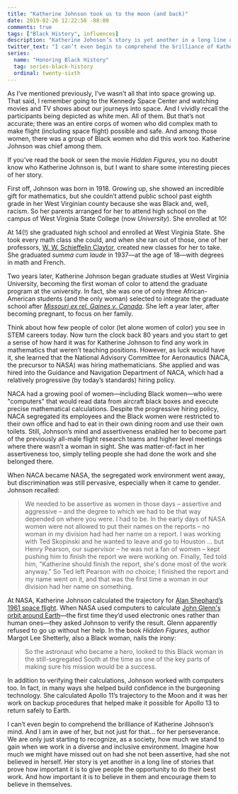 ```yaml
---
title: "Katherine Johnson took us to the moon (and back)"
date: 2019-02-26 12:22:58 -08:00
comments: true
tags: ["Black History", influences]
description: "Katherine Johnson’s story is yet another in a long line of stories that prove how important it is to give people the opportunity to do their best work. And how important it is to believe in them and encourage them to believe in themselves."
twitter_text: "I can’t even begin to comprehend the brilliance of Katherine Johnson’s mind. And I am in awe of her, but not just for that… for her perseverance."
series:
  name: "Honoring Black History"
  tag: series-black-history
  ordinal: twenty-sixth
---
```


As I’ve mentioned previously, I’ve wasn’t all that into space growing up. That said, I remember going to the Kennedy Space Center and watching movies and TV shows about our journeys into space. And I vividly recall the participants being depicted as white men. All of them. But that’s not accurate; there was an entire corps of women who did complex math to make flight (including space flight) possible and safe. And among those women, there was a group of Black women who did this work too. Katherine Johnson was chief among them. 

<!-- more -->

If you’ve read the book or seen the movie <cite>Hidden Figures</cite>, you no doubt know who Katherine Johnson is, but I want to share some interesting pieces of her story.

First off, Johnson was born in 1918. Growing up, she showed an incredible gift for mathematics, but she couldn’t attend public school past eighth grade in her West Virginian county because she was Black and, well, racism. So her parents arranged for her to attend high school on the campus of West Virginia State College (now *University*). She enrolled at 10!

At 14(!) she graduated high school and enrolled at West Virginia State. She took every math class she could, and when she ran out of those, one of her professors, [W. W. Schieffelin Claytor](https://wikipedia.org/wiki/W._W._Schieffelin_Claytor), created new classes for her to take. She graduated <i>summa cum laude</i> in 1937—at the age of 18—with degrees in math and French.

Two years later, Katherine Johnson began graduate studies at West Virginia University, becoming the first woman of color to attend the graduate program at the university. In fact, she was one of only three African-American students (and the only woman) selected to integrate the graduate school after [<cite>Missouri ex rel. Gaines v. Canada</cite>](https://wikipedia.org/wiki/Missouri_ex_rel._Gaines_v._Canada). She left a year later, after becoming pregnant, to focus on her family.

Think about how few people of color (let alone women of color) you see in STEM careers today. Now turn the clock back 80 years and you start to get a sense of how hard it was for Katherine Johnson to find any work in mathematics that weren’t teaching positions. However, as luck would have it, she learned that the  National Advisory Committee for Aeronautics (NACA, the precursor to NASA) was hiring mathematicians. She applied and was hired into the Guidance and Navigation Department of NACA, which had a relatively progressive (by today’s standards) hiring policy.

NACA had a growing pool of women—including Black women—who were "computers" that would read data from aircraft black boxes and execute precise mathematical calculations. Despite the progressive hiring policy, NACA segregated its employees and the Black women were restricted to their own office and had to eat in their own dining room and use their own toilets. Still, Johnson’s mind and assertiveness enabled her to become part of the previously all-male flight research teams and higher level meetings where there wasn’t a woman in sight. She was matter-of-fact in her assertiveness too, simply telling people she had done the work and she belonged there.

When NACA became NASA, the segregated work environment went away, but discrimination was still pervasive, especially when it came to gender. Johnson recalled:

> We needed to be assertive as women in those days – assertive and aggressive – and the degree to which we had to be that way depended on where you were. I had to be. In the early days of NASA women were not allowed to put their names on the reports – no woman in my division had had her name on a report. I was working with Ted Skopinski and he wanted to leave and go to Houston ... but Henry Pearson, our supervisor – he was not a fan of women – kept pushing him to finish the report we were working on. Finally, Ted told him, "Katherine should finish the report, she's done most of the work anyway." So Ted left Pearson with no choice; I finished the report and my name went on it, and that was the first time a woman in our division had her name on something.

At NASA, Katherine Johnson calculated the trajectory for [Alan Shephard’s 1961 space flight](https://wikipedia.org/wiki/Alan_Shepard#Freedom_7). When NASA used  computers to calculate [John Glenn's orbit around Earth](https://wikipedia.org/wiki/John_Glenn#Friendship_7_flight)—the first time they’d used electronic ones rather than human ones—they asked Johnson to verify the result. Glenn apparently refused to go up without her help. In the book <cite>Hidden Figures</cite>, author Margot Lee Shetterly, also a Black woman, nails the irony:

> So the astronaut who became a hero, looked to this Black woman in the still-segregated South at the time as one of the key parts of making sure his mission would be a success.

In addition to verifying their calculations, Johnson worked with computers too. In fact, in many ways she helped build confidence in the burgeoning technology. She calculated Apollo 11’s trajectory to the Moon and it was her work on backup procedures that helped make it possible for Apollo 13 to return safely to Earth.

I can’t even begin to comprehend the brilliance of Katherine Johnson’s mind. And I am in awe of her, but not just for that… for her perseverance. We are only just starting to recognize, as a society, how much we stand to gain when we work in a diverse and inclusive environment. Imagine how much we might have missed out on had she not been assertive, had she not believed in herself. Her story is yet another in a long line of stories that prove how important it is to give people the opportunity to do their best work. And how important it is to believe in them and encourage them to believe in themselves.